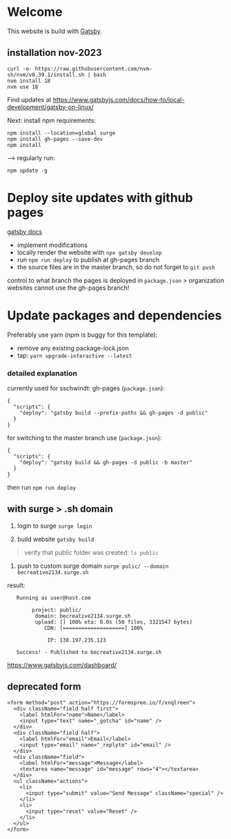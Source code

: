 # Welcome

This website is build with [Gatsby](https://www.gatsbyjs.com/).

## installation nov-2023

```
curl -o- https://raw.githubusercontent.com/nvm-sh/nvm/v0.39.1/install.sh | bash
nvm install 18
nvm use 18
```

Find updates at 
https://www.gatsbyjs.com/docs/how-to/local-development/gatsby-on-linux/

Next: install npm requirements:

```
npm install --location=global surge
npm install gh-pages --save-dev
npm install
```

--> regularly run:

```
npm update -g

```

# Deploy site updates with github pages

[gatsby docs](https://www.gatsbyjs.com/docs/how-gatsby-works-with-github-pages/)

* implement modifications
* locally render the website with `npx gatsby develop`
* run `npm run deploy` to publish at gh-pages branch
* the source files are in the master branch, so do not forget to `git push`

control to what branch the pages is deployed in `package.json` > organization websites cannot use the gh-pages branch!


# Update packages and dependencies

Preferably use yarn (npm is buggy for this template):

* remove any existing package-lock.json
* tap: `yarn upgrade-interactive --latest`

### detailed explanation

currently used for sschwindt: gh-pages (`package.json`):

```
{
  "scripts": {
    "deploy": "gatsby build --prefix-paths && gh-pages -d public"
  }
}
```

for switching to the master branch use (`package.json`):

```
{
  "scripts": {
    "deploy": "gatsby build && gh-pages -d public -b master"
  }
}
```

then run `npm run deploy`

## with surge > .sh domain


1. login to surge
`surge login`

1. build website
`gatsby build`
> verify that public folder was created: `ls public`

1. push to custom surge domain
`surge pulic/ --domain becreative2134.surge.sh`

result:

```
   Running as user@host.com

        project: public/
         domain: becreative2134.surge.sh
         upload: [] 100% eta: 0.0s (50 files, 3321547 bytes)
            CDN: [====================] 100%

             IP: 138.197.235.123

   Success! - Published to becreative2134.surge.sh
```


https://www.gatsbyjs.com/dashboard/


## deprecated form

```
<form method="post" action="https://formspree.io/f/xnqlreen">
  <div className="field half first">
    <label htmlFor="name">Name</label>
    <input type="text" name="_gotcha" id="name" />
  </div>
  <div className="field half">
    <label htmlFor="email">Email</label>
    <input type="email" name="_replyto" id="email" />
  </div>
  <div className="field">
    <label htmlFor="message">Message</label>
    <textarea name="message" id="message" rows="4"></textarea>
  </div>
  <ul className="actions">
    <li>
      <input type="submit" value="Send Message" className="special" />
    </li>
    <li>
      <input type="reset" value="Reset" />
    </li>
  </ul>
</form>
```
